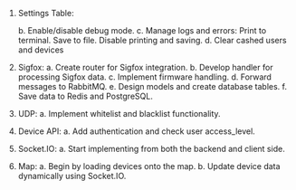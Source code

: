 1. Settings Table: 

    b. Enable/disable debug mode.
    c. Manage logs and errors:
        Print to terminal.
        Save to file.
        Disable printing and saving.
    d. Clear cashed users and devices


3. Sigfox: 
        a. Create router for Sigfox integration.
        b. Develop handler for processing Sigfox data.
        c. Implement firmware handling.
        d. Forward messages to RabbitMQ.
        e. Design models and create database tables.
        f. Save data to Redis and PostgreSQL.

4. UDP:
    a. Implement whitelist and blacklist functionality.

6. Device API:
    a. Add authentication and check user access_level.

7. Socket.IO:
    a. Start implementing from both the backend and client side.

8. Map:
    a. Begin by loading devices onto the map.
    b. Update device data dynamically using Socket.IO.